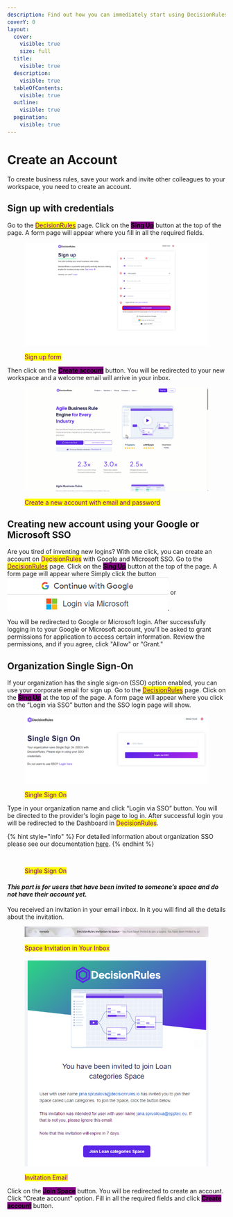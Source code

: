 ```yaml
---
description: Find out how you can immediately start using DecisionRules
coverY: 0
layout:
  cover:
    visible: true
    size: full
  title:
    visible: true
  description:
    visible: true
  tableOfContents:
    visible: true
  outline:
    visible: true
  pagination:
    visible: true
---
```


# Create an Account

To create business rules, save your work and invite other colleagues to your workspace, you need to create an account.

## Sign up with credentials

Go to the [<mark style="color:purple;">DecisionRules</mark>](https://www.decisionrules.io/) page. Click on the <mark style="background-color:purple;">**Sing Up**</mark> button at the top of the page. A form page will appear where you fill in all the required fields.&#x20;

<figure><img src="../.gitbook/assets/signupform.png" alt=""><figcaption><p><mark style="color:purple;">Sign up form</mark></p></figcaption></figure>

Then click on the <mark style="background-color:purple;">**Create account**</mark> button. You will be redirected to your new workspace and a welcome email will arrive in your inbox.

<figure><img src="../.gitbook/assets/signup.gif" alt=""><figcaption><p><mark style="color:purple;">Create a new account with email and password</mark></p></figcaption></figure>

## Creating new account using your Google or Microsoft SSO

Are you tired of inventing new logins? With one click, you can create an account on <mark style="color:purple;">DecisionRules</mark> with Google and Microsoft SSO. Go to the [<mark style="color:purple;">DecisionRules</mark>](https://www.decisionrules.io/) page. Click on the <mark style="background-color:purple;">**Sing Up**</mark> button at the top of the page. A form page will appear where Simply click the button <img src="../.gitbook/assets/Screenshot 2023-10-31 154742 (1).png" alt="" data-size="original"> or <img src="../.gitbook/assets/Screenshot 2023-10-31 154804.png" alt="" data-size="original">.&#x20;

You will be redirected to Google or Microsoft login. After successfully logging in to your Google or Microsoft account, you'll be asked to grant permissions for application to access certain information. Review the permissions, and if you agree, click "Allow" or "Grant."

## Organization Single Sign-On

If your organization has the single sign-on (SSO) option enabled, you can use your corporate email for sign up. Go to the [<mark style="color:purple;">DecisionRules</mark>](https://www.decisionrules.io/) page. Click on the <mark style="background-color:purple;">**Sing Up**</mark> at the top of the page. A form page will appear where you click on the “Login via SSO” button and the SSO login page will show.

<figure><img src="../.gitbook/assets/loginsso.png" alt=""><figcaption><p><mark style="color:purple;">Single Sign On</mark></p></figcaption></figure>

Type in your organization name and click “Login via SSO” button. You will be directed to the provider's login page to log in. After successful login you will be redirected to the Dashboard in <mark style="color:purple;">DecisionRules</mark>.

{% hint style="info" %}
For detailed information about organization SSO please see our documentation [here](https://docs.decisionrules.io/doc/other/single-sign-on-sso).
{% endhint %}

<figure><img src="../.gitbook/assets/loginSSO.gif" alt=""><figcaption><p><mark style="color:purple;">Single Sign On</mark></p></figcaption></figure>

#### _This part is for users that have been invited to someone’s space and do not have their account yet._

You received an invitation in your email inbox. In it you will find all the details about the invitation.

<figure><img src="../.gitbook/assets/inboxinvite (1).png" alt=""><figcaption><p><mark style="color:purple;">Space Invitation in Your Inbox</mark></p></figcaption></figure>

<figure><img src="../.gitbook/assets/invitation.png" alt=""><figcaption><p><mark style="color:purple;">Invitation Email</mark></p></figcaption></figure>

Click on the <mark style="background-color:purple;">**Join Space**</mark> button. You will be redirected to create an account. Click "Create account" option. Fill in all the required fields and click  <mark style="background-color:purple;">**Create account**</mark>  button.
